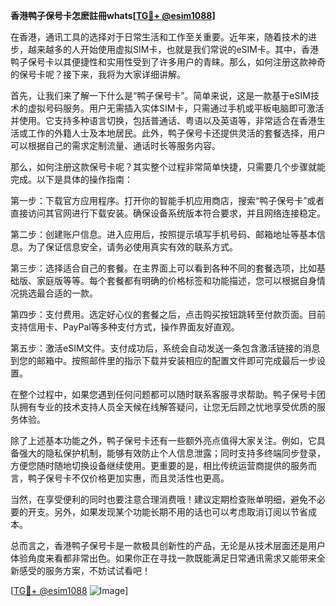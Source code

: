 **香港鸭子保号卡怎麽註冊whats[[TG💪+ @esim1088](https://t.me/s/esim1088)]**

在香港，通讯工具的选择对于日常生活和工作至关重要。近年来，随着技术的进步，越来越多的人开始使用虚拟SIM卡，也就是我们常说的eSIM卡。其中，香港鸭子保号卡以其便捷性和实用性受到了许多用户的青睐。那么，如何注册这款神奇的保号卡呢？接下来，我将为大家详细讲解。

首先，让我们来了解一下什么是“鸭子保号卡”。简单来说，这是一款基于eSIM技术的虚拟号码服务。用户无需插入实体SIM卡，只需通过手机或平板电脑即可激活并使用。它支持多种语言切换，包括普通话、粤语以及英语等，非常适合在香港生活或工作的外籍人士及本地居民。此外，鸭子保号卡还提供灵活的套餐选择，用户可以根据自己的需求定制流量、通话时长等服务内容。

那么，如何注册这款保号卡呢？其实整个过程非常简单快捷，只需要几个步骤就能完成。以下是具体的操作指南：

第一步：下载官方应用程序。打开你的智能手机应用商店，搜索“鸭子保号卡”或者直接访问其官网进行下载安装。确保设备系统版本符合要求，并且网络连接稳定。

第二步：创建账户信息。进入应用后，按照提示填写手机号码、邮箱地址等基本信息。为了保证信息安全，请务必使用真实有效的联系方式。

第三步：选择适合自己的套餐。在主界面上可以看到各种不同的套餐选项，比如基础版、家庭版等等。每个套餐都有明确的价格标签和功能描述，您可以根据自身情况挑选最合适的一款。

第四步：支付费用。选定好心仪的套餐之后，点击购买按钮跳转至付款页面。目前支持信用卡、PayPal等多种支付方式，操作界面友好直观。

第五步：激活eSIM文件。支付成功后，系统会自动发送一条包含激活链接的消息到您的邮箱中。按照邮件里的指示下载并安装相应的配置文件即可完成最后一步设置。

在整个过程中，如果您遇到任何问题都可以随时联系客服寻求帮助。鸭子保号卡团队拥有专业的技术支持人员全天候在线解答疑问，让您无后顾之忧地享受优质的服务体验。

除了上述基本功能之外，鸭子保号卡还有一些额外亮点值得大家关注。例如，它具备强大的隐私保护机制，能够有效防止个人信息泄露；同时支持多终端同步登录，方便您随时随地切换设备继续使用。更重要的是，相比传统运营商提供的服务而言，鸭子保号卡不仅价格更加实惠，而且灵活性也更高。

当然，在享受便利的同时也要注意合理消费哦！建议定期检查账单明细，避免不必要的开支。另外，如果发现某个功能长期不用的话也可以考虑取消订阅以节省成本。

总而言之，香港鸭子保号卡是一款极具创新性的产品，无论是从技术层面还是用户体验角度来看都非常出色。如果你正在寻找一款既能满足日常通讯需求又能带来全新感受的服务方案，不妨试试看吧！

[[TG💪+ @esim1088](https://t.me/s/esim1088) ![Image](https://i.postimg.cc/4NQfJmqS/Snipaste-2025-05-13-00-14-12.png)]